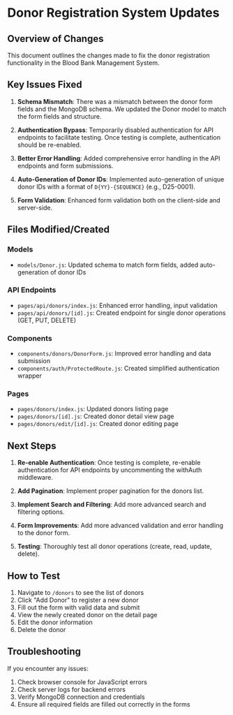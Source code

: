 # Donor Registration System Updates

## Overview of Changes

This document outlines the changes made to fix the donor registration functionality in the Blood Bank Management System.

## Key Issues Fixed

1. **Schema Mismatch**: There was a mismatch between the donor form fields and the MongoDB schema. We updated the Donor model to match the form fields and structure.

2. **Authentication Bypass**: Temporarily disabled authentication for API endpoints to facilitate testing. Once testing is complete, authentication should be re-enabled.

3. **Better Error Handling**: Added comprehensive error handling in the API endpoints and form submissions.

4. **Auto-Generation of Donor IDs**: Implemented auto-generation of unique donor IDs with a format of `D{YY}-{SEQUENCE}` (e.g., D25-0001).

5. **Form Validation**: Enhanced form validation both on the client-side and server-side.

## Files Modified/Created

### Models
- `models/Donor.js`: Updated schema to match form fields, added auto-generation of donor IDs

### API Endpoints
- `pages/api/donors/index.js`: Enhanced error handling, input validation
- `pages/api/donors/[id].js`: Created endpoint for single donor operations (GET, PUT, DELETE)

### Components
- `components/donors/DonorForm.js`: Improved error handling and data submission
- `components/auth/ProtectedRoute.js`: Created simplified authentication wrapper

### Pages
- `pages/donors/index.js`: Updated donors listing page
- `pages/donors/[id].js`: Created donor detail view page
- `pages/donors/edit/[id].js`: Created donor editing page

## Next Steps

1. **Re-enable Authentication**: Once testing is complete, re-enable authentication for API endpoints by uncommenting the withAuth middleware.

2. **Add Pagination**: Implement proper pagination for the donors list.

3. **Implement Search and Filtering**: Add more advanced search and filtering options.

4. **Form Improvements**: Add more advanced validation and error handling to the donor form.

5. **Testing**: Thoroughly test all donor operations (create, read, update, delete).

## How to Test

1. Navigate to `/donors` to see the list of donors
2. Click "Add Donor" to register a new donor
3. Fill out the form with valid data and submit
4. View the newly created donor on the detail page
5. Edit the donor information
6. Delete the donor

## Troubleshooting

If you encounter any issues:

1. Check browser console for JavaScript errors
2. Check server logs for backend errors
3. Verify MongoDB connection and credentials
4. Ensure all required fields are filled out correctly in the forms
